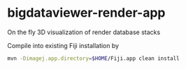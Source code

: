 # bigdataviewer-render-app
On the fly 3D visualization of render database stacks

Compile into existing Fiji installation by

```bash
mvn -Dimagej.app.directory=$HOME/Fiji.app clean install
```
